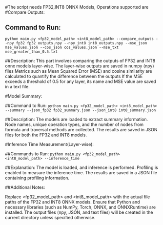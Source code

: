 #The script needs FP32,INT8 ONNX Models, Operations supported are
#Compare Outputs:

## Command to Run:
```python main.py <fp32_model_path> <int8_model_path> --compare_outputs --npy_fp32 fp32_outputs.npy --npy_int8 int8_outputs.npy --mse_json mse_values.json --cos_json cos_values.json --mse_txt mse_greater_than_0.5.txt```


##Description: 
This part involves comparing the outputs of FP32 and INT8 onnx models layer-wise. 
The layer-wise outputs are saved in numpy (npy) files
Metrics such as Mean Squared Error (MSE) and cosine similarity are calculated to quantify the difference between the outputs
If the MSE exceeds a threshold of 0.5 for any layer, its name and MSE value are saved in a text file.


#Model Summary:


##Command to Run:
```python main.py <fp32_model_path> <int8_model_path> --summary --json_fp32 fp32_summary.json --json_int8 int8_summary.json```

##Description: 
The models are loaded to extract summary information.
Node names, unique operation types, and the number of nodes from formula and traversal methods are collected.
The results are saved in JSON files for both the FP32 and INT8 models.

#Inference Time Measurement(Layer-wise):


##Commands to Run:
```python main.py <fp32_model_path> <int8_model_path> --inference_time```

##Explanation:
The model is loaded, and inference is performed.
Profiling is enabled to measure the inference time.
The results are saved in a JSON file containing profiling information.

##Additional Notes:

Replace <fp32_model_path> and <int8_model_path> with the actual file paths of the FP32 and INT8 ONNX models.
Ensure that Python and necessary libraries (such as NumPy, Torch, ONNX, and ONNXRuntime) are installed.
The output files (npy, JSON, and text files) will be created in the current directory unless specified otherwise.
